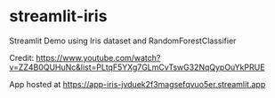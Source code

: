 # streamlit-iris

Streamlit Demo using Iris dataset and RandomForestClassifier

Credit: https://www.youtube.com/watch?v=ZZ4B0QUHuNc&list=PLtqF5YXg7GLmCvTswG32NqQypOuYkPRUE

App hosted at https://app-iris-jvduek2f3magsefqvuo5er.streamlit.app
